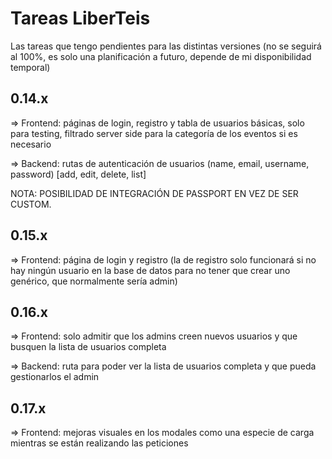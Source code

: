 # Tareas LiberTeis

Las tareas que tengo pendientes para las distintas versiones (no se seguirá al 100%, es solo una planificación a futuro, depende de mi disponibilidad temporal)

## 0.14.x

=> Frontend: páginas de login, registro y tabla de usuarios básicas, solo para testing, filtrado server side para la categoría de los eventos si es necesario

=> Backend: rutas de autenticación de usuarios (name, email, username, password) [add, edit, delete, list] 

NOTA: POSIBILIDAD DE INTEGRACIÓN DE PASSPORT EN VEZ DE SER CUSTOM.

## 0.15.x

=> Frontend: página de login y registro (la de registro solo funcionará si no hay ningún usuario en la base de datos para no tener que crear uno genérico, que normalmente sería admin)

## 0.16.x

=> Frontend: solo admitir que los admins creen nuevos usuarios y que busquen la lista de usuarios completa

=> Backend: ruta para poder ver la lista de usuarios completa y que pueda gestionarlos el admin

## 0.17.x

=> Frontend: mejoras visuales en los modales como una especie de carga mientras se están realizando las peticiones